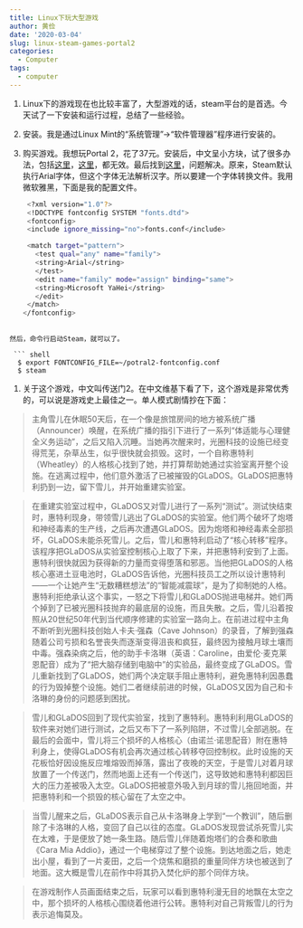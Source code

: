 ```yaml
---
title: Linux下玩大型游戏
author: 黄俭
date: '2020-03-04'
slug: linux-steam-games-portal2
categories:
  - Computer
tags:
  - computer
---
```


1. Linux下的游戏现在也比较丰富了，大型游戏的话，steam平台的是首选。今天试了一下安装和运行过程，总结了一些经验。

1. 安装。我是通过Linux Mint的“系统管理”->“软件管理器”程序进行安装的。

1. 购买游戏。我想玩Portal 2，花了37元。安装后，中文呈小方块，试了很多办法，包括[这里](https://github.com/ValveSoftware/portal2/issues/200)，[这里](https://steamcommunity.com/app/400/discussions/0/412446292775908119/)，都无效。最后找到[这里](https://www.cnblogs.com/eaglexmw/p/5560345.html)，问题解决。原来，Steam默认执行Arial字体，但这个字体无法解析汉字。所以要建一个字体转换文件。我用微软雅黑，下面是我的配置文件。

   ``` bash
    <?xml version="1.0"?>
    <!DOCTYPE fontconfig SYSTEM "fonts.dtd">
    <fontconfig>
    <include ignore_missing="no">fonts.conf</include>

    <match target="pattern">
      <test qual="any" name="family">
      <string>Arial</string>
      </test>
      <edit name="family" mode="assign" binding="same">
      <string>Microsoft YaHei</string>
      </edit>
    </match>
   </fontconfig>

  ```

 然后，命令行启动Steam，就可以了。

   ``` shell
    $ export FONTCONFIG_FILE=~/potral2-fontconfig.conf
    $ steam
   ```
1. 关于这个游戏，中文叫传送门2。在中文维基下看了下，这个游戏是非常优秀的，可以说是游戏史上最佳之一。单人模式剧情抄在下面：

 > 主角雪儿在休眠50天后，在一个像是旅馆房间的地方被系统广播（Announcer）唤醒，在系统广播的指引下进行了一系列“体适能与心理健全义务运动”，之后又陷入沉睡。当她再次醒来时，光圈科技的设施已经变得荒芜，杂草丛生，似乎很快就会损毁。这时，一个自称惠特利（Wheatley）的人格核心找到了她，并打算帮助她通过实验室离开整个设施。在逃离过程中，他们意外激活了已被摧毁的GLaDOS。GLaDOS把惠特利扔到一边，留下雪儿，并开始重建实验室。

 > 在重建实验室过程中，GLaDOS又对雪儿进行了一系列“测试”。测试快结束时，惠特利现身，带领雪儿逃出了GLaDOS的实验室。他们两个破坏了炮塔和神经毒素的生产线，之后再次遭遇GLaDOS。因为炮塔和神经毒素全部损坏，GLaDOS未能杀死雪儿。之后，雪儿和惠特利启动了“核心转移”程序。该程序把GLaDOS从实验室控制核心上取了下来，并把惠特利安到了上面。惠特利很快就因为获得新的力量而变得堕落和邪恶。当他把GLaDOS的人格核心塞进土豆电池时，GLaDOS告诉他，光圈科技员工之所以设计惠特利——一个让她产生“无数糟糕想法”的“智能减震球”，是为了抑制她的人格。惠特利拒绝承认这个事实，一怒之下将雪儿和GLaDOS抛进电梯井。她们两个掉到了已被光圈科技抛弃的最底层的设施，而且失散。之后，雪儿沿着按照从20世纪50年代到当代顺序修建的实验室一路向上。在前进过程中主角不断听到光圈科技创始人卡夫·强森（Cave Johnson）的录音，了解到强森随着公司亏损和名誉丧失而逐渐变得沮丧和疯狂，最终因为接触月球土壤而中毒。强森染病之后，他的助手卡洛琳（英语：Caroline，由爱伦·麦克莱恩配音）成为了“把大脑存储到电脑中”的实验品，最终变成了GLaDOS。雪儿重新找到了GLaDOS，她们两个决定联手阻止惠特利，避免惠特利因愚蠢的行为毁掉整个设施。她们二者继续前进的时候，GLaDOS又因为自己和卡洛琳的身份的问题感到困扰。

 > 雪儿和GLaDOS回到了现代实验室，找到了惠特利。惠特利利用GLaDOS的软件来对她们进行测试，之后又布下了一系列陷阱，不过雪儿全部逃脱。在最后的会面中，雪儿将三个损坏的人格核心（由诺兰·诺思配音）附在惠特利身上，使得GLaDOS有机会再次通过核心转移夺回控制权。此时设施的天花板恰好因设施反应堆熔毁而掉落，露出了夜晚的天空，于是雪儿对着月球放置了一个传送门，然而地面上还有一个传送门，这导致她和惠特利都因巨大的压力差被吸入太空。GLaDOS把被意外吸入到月球的雪儿拖回地面，并把惠特利和一个损毁的核心留在了太空之中。

 > 当雪儿醒来之后，GLaDOS表示自己从卡洛琳身上学到“一个教训”，随后删除了卡洛琳的人格，变回了自己以往的态度。GLaDOS发现尝试杀死雪儿实在太难，于是便放了她一条生路。随后雪儿伴随着炮塔们的合奏和歌曲《Cara Mia Addio》，通过一个电梯穿过了整个设施。到达地面之后，她走出小屋，看到了一片麦田，之后一个烧焦和磨损的重量同伴方块也被送到了地面。这大概是雪儿在前作中将其扔入焚化炉的那个同伴方块。

 > 在游戏制作人员画面结束之后，玩家可以看到惠特利漫无目的地飘在太空之中，那个损坏的人格核心围绕着他进行公转。惠特利对自己背叛雪儿的行为表示追悔莫及。
